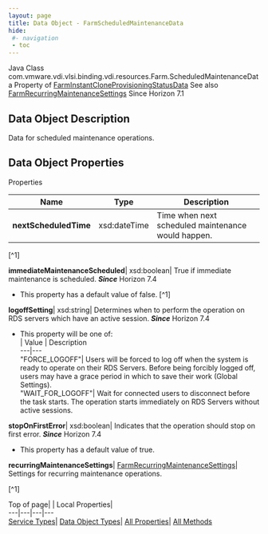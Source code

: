 ```yaml
---
layout: page
title: Data Object - FarmScheduledMaintenanceData
hide:
 #- navigation
 - toc
---
```






Java Class
    com.vmware.vdi.vlsi.binding.vdi.resources.Farm.ScheduledMaintenanceData
Property of
     [FarmInstantCloneProvisioningStatusData](vdi.resources.Farm.InstantCloneProvisioningStatusData.md#field_detail)
See also
     [FarmRecurringMaintenanceSettings](vdi.resources.Farm.RecurringMaintenanceSettings.md)
Since 
    Horizon 7.1

## Data Object Description 

Data for scheduled maintenance operations. 

## Data Object Properties

Properties

Name |  Type |  Description   
---|---|---  
**nextScheduledTime**|  xsd:dateTime|  Time when next scheduled maintenance would happen.   


[^1]

  
**immediateMaintenanceScheduled**|  xsd:boolean|  True if immediate maintenance is scheduled.  **_Since_** Horizon 7.4  


  * This property has a default value of false.
[^1]

  
**logoffSetting**|  xsd:string|  Determines when to perform the operation on RDS servers which have an active session.  **_Since_** Horizon 7.4  


  * This property will be one of:  
|  Value |  Description   
---|---  
"FORCE_LOGOFF"| Users will be forced to log off when the system is ready to operate on their RDS Servers. Before being forcibly logged off, users may have a grace period in which to save their work (Global Settings).  
"WAIT_FOR_LOGOFF"| Wait for connected users to disconnect before the task starts. The operation starts immediately on RDS Servers without active sessions.  

  
**stopOnFirstError**|  xsd:boolean|  Indicates that the operation should stop on first error.  **_Since_** Horizon 7.4  


  * This property has a default value of true.

  
**recurringMaintenanceSettings**| [FarmRecurringMaintenanceSettings](vdi.resources.Farm.RecurringMaintenanceSettings.md)|  Settings for recurring maintenance operations.   


[^1]

  
  
  
Top of page| | Local Properties|   
---|---|---|---  
[Service Types](index-mo_types.md)| [Data Object Types](index-do_types.md)| [All Properties](index-properties.md)| [All Methods](index-methods.md)  
  
  

